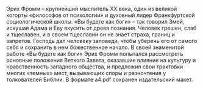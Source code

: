 <!--2024-01-21 22:32:27-->
Эрих Фромм – крупнейший мыслитель ХХ века, один из великой когорты «философов от психологии» и духовный лидер Франкфуртской социологической школы.
«Вы будете как боги» – так говорил Змей, искушая Адама и Еву вкусить от древа познания.
Человек грешен, слаб и тщеславен, и в своем тщеславии он не знает страха, границ и запретов. Господь дал человеку заповеди, чтобы уберечь его от самого себя и сохранить в нем божественное начало. В своей знаменитой работе «Вы будете как боги» Эрих Фромм попытался рассмотреть основные положения Ветхого Завета, оказавшие влияние на культуру и нравственность западного общества, и предложил свои трактовки многих «темных» мест, вызывающих споры и разночтения у толкователей Библии.
В формате a4.pdf сохранен издательский макет.